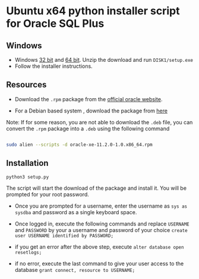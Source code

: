 # Ubuntu x64 python installer script for Oracle SQL Plus 

  ## Windows

- Windows [32 bit](https://drive.google.com/file/d/1syJJOFX5NXgRgPlRmkckz-PQYrJqDvjK/view?usp=sharing) and [64 bit](https://drive.google.com/open?id=1Fe1lxZMBJMn2uWGwIQPn9OcEllrx_arX). Unzip the download and run ```DISK1/setup.exe``` 
- Follow the installer instructions.

## Resources

- Download the ``.rpm`` package from the [official oracle website](https://www.oracle.com/database/technologies/xe-prior-releases.html).
* For a Debian based system , download the package from [here](https://drive.google.com/file/d/1Qh_XK-TNaU61-e-5_G5peii9_uj1j-uY/view)

  

Note: If for some reason, you are not able to download the ``.deb`` file, you can convert the ``.rpm`` package into a ``.deb`` using the following command

```bash

sudo alien --scripts -d oracle-xe-11.2.0-1.0.x86_64.rpm

```

## Installation
  
```python
python3 setup.py
```
 The script will start the download of the package and install it. You will be prompted for your root password.

- Once you are prompted for a username, enter the username as `sys as sysdba` and password as a single keyboard space.

- Once logged in, execute the following commands and replace ```USERNAME``` and ```PASSWORD``` by your a username and password of your choice
`create user USERNAME identified by PASSWORD;`

- if you get an error after the above step, execute 
`alter database open resetlogs;`

- if no error, execute the last command to give your user access to the database
`grant connect, resource to USERNAME;`
